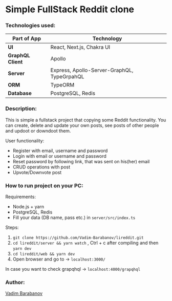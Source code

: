 # Simple FullStack Reddit clone

### Technologies used:

| Part of App        | Technology                                  |
| ------------------ | ------------------------------------------- |
| **UI**             | React, Next.js, Chakra UI                   |
| **GraphQL Client** | Apollo                                      |
| **Server**         | Express, Apollo-Server-GraphQL, TypeGrpahQL |
| **ORM**            | TypeORM                                     |
| **Database**       | PostgreSQL, Redis                           |

### Description:

This is simple a fullstack project that copying some Reddit functionality. You can create, delete and update your own posts, see posts of other people and updoot or downdoot them.

User functionality:

-   Register with email, username and password
-   Login with email or username and password
-   Reset password by following link, that was sent on his(her) email
-   CRUD operations with post
-   Upvote/Downvote post

### How to run project on your PC:

Requirements:

-   Node.js + yarn
-   PostgreSQL, Redis
-   Fill your data (DB name, pass etc.) in `server/src/index.ts`

Steps:

1. `git clone https://github.com/Vadim-Barabanov/lireddit.git`
2. `cd lireddit/server && yarn watch` , Ctrl + c after compiling and then `yarn dev`
3. `cd lireddit/web && yarn dev`
4. Open browser and go to -> `localhost:3000/`

In case you want to check grapqhql -> `localhost:4000/grapqhql`

### Author:

[Vadim Barabanov](https://vadim-barabanov.netlify.app)
